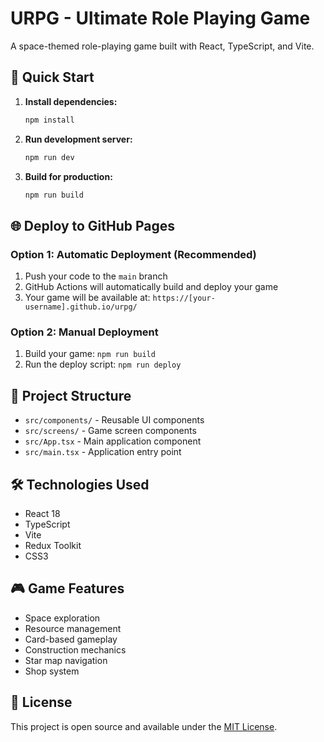 # URPG - Ultimate Role Playing Game

A space-themed role-playing game built with React, TypeScript, and Vite.

## 🚀 Quick Start

1. **Install dependencies:**
   ```bash
   npm install
   ```

2. **Run development server:**
   ```bash
   npm run dev
   ```

3. **Build for production:**
   ```bash
   npm run build
   ```

## 🌐 Deploy to GitHub Pages

### Option 1: Automatic Deployment (Recommended)
1. Push your code to the `main` branch
2. GitHub Actions will automatically build and deploy your game
3. Your game will be available at: `https://[your-username].github.io/urpg/`

### Option 2: Manual Deployment
1. Build your game: `npm run build`
2. Run the deploy script: `npm run deploy`

## 📁 Project Structure

- `src/components/` - Reusable UI components
- `src/screens/` - Game screen components
- `src/App.tsx` - Main application component
- `src/main.tsx` - Application entry point

## 🛠️ Technologies Used

- React 18
- TypeScript
- Vite
- Redux Toolkit
- CSS3

## 🎮 Game Features

- Space exploration
- Resource management
- Card-based gameplay
- Construction mechanics
- Star map navigation
- Shop system

## 📝 License

This project is open source and available under the [MIT License](LICENSE).